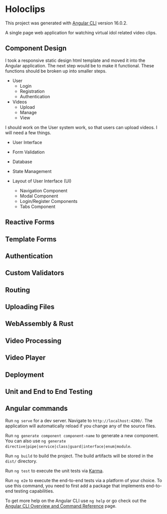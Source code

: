 # Holoclips

This project was generated with [Angular CLI](https://github.com/angular/angular-cli) version 16.0.2.

A single page web application for watching virtual idol related video clips.


## Component Design
I took a responsive static design html template and moved it into the Angular application. The next step would be to make it functional. These functions should be broken up into smaller steps.

* User
  * Login
  * Registration
  * Authentication
* Videos
  * Upload
  * Manage
  * View

I should work on the User system work, so that users can upload videos. I will need a few things.

* User Interface
* Form Validation
* Database
* State Management

* Layout of User Interface (UI)
  * Navigation Component
  * Modal Component
  * Login/Register Components
  * Tabs Component
## Reactive Forms

## Template Forms

## Authentication

## Custom Validators

## Routing

## Uploading Files

## WebAssembly & Rust

## Video Processing

## Video Player

## Deployment

## Unit and End to End Testing

## Angular commands

Run `ng serve` for a dev server. Navigate to `http://localhost:4200/`. The application will automatically reload if you change any of the source files.


Run `ng generate component component-name` to generate a new component. You can also use `ng generate directive|pipe|service|class|guard|interface|enum|module`.


Run `ng build` to build the project. The build artifacts will be stored in the `dist/` directory.


Run `ng test` to execute the unit tests via [Karma](https://karma-runner.github.io).


Run `ng e2e` to execute the end-to-end tests via a platform of your choice. To use this command, you need to first add a package that implements end-to-end testing capabilities.


To get more help on the Angular CLI use `ng help` or go check out the [Angular CLI Overview and Command Reference](https://angular.io/cli) page.
